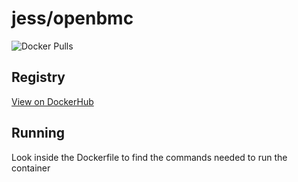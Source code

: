 # jess/openbmc

![Docker Pulls](https://img.shields.io/docker/pulls/jess/openbmc)



## Registry

[View on DockerHub](https://hub.docker.com/r/jess/openbmc)

## Running

Look inside the Dockerfile to find the commands needed to run the container
